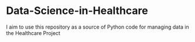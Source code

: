 # Data-Science-in-Healthcare
I aim to use this repository as a source of Python code for managing data in the Healthcare Project
